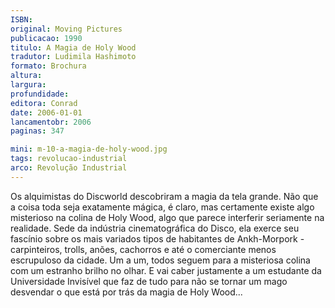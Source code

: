 ```yaml
---
ISBN: 
original: Moving Pictures
publicacao: 1990
titulo: A Magia de Holy Wood
tradutor: Ludimila Hashimoto
formato: Brochura
altura: 
largura: 
profundidade: 
editora: Conrad
date: 2006-01-01
lancamentobr: 2006
paginas: 347

mini: m-10-a-magia-de-holy-wood.jpg
tags: revolucao-industrial
arco: Revolução Industrial
---
```


Os alquimistas do Discworld descobriram a magia da tela grande. Não que a coisa toda seja exatamente mágica, é claro, mas certamente existe algo misterioso na colina de Holy Wood, algo que parece interferir seriamente na realidade. Sede da indústria cinematográfica do Disco, ela exerce seu fascínio sobre os mais variados tipos de habitantes de Ankh-Morpork - carpinteiros, trolls, anões, cachorros e até o comerciante menos escrupuloso da cidade. Um a um, todos seguem para a misteriosa colina com um estranho brilho no olhar. E vai caber justamente a um estudante da Universidade Invisível que faz de tudo para não se tornar um mago desvendar o que está por trás da magia de Holy Wood...